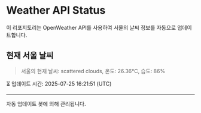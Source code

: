 
# Weather API Status

이 리포지토리는 OpenWeather API를 사용하여 서울의 날씨 정보를 자동으로 업데이트합니다.

## 현재 서울 날씨
> 서울의 현재 날씨: scattered clouds, 온도: 26.36°C, 습도: 86%

⏳ 업데이트 시간: 2025-07-25 16:21:51 (UTC)

---
자동 업데이트 봇에 의해 관리됩니다.
